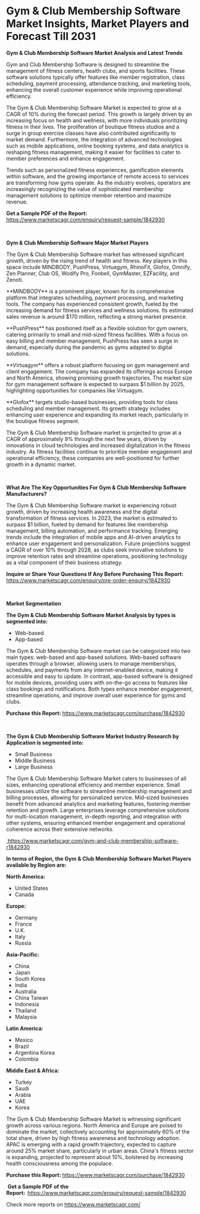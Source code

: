 <p><h1>Gym & Club Membership Software Market Insights, Market Players and Forecast Till 2031</h1></p><p><strong>Gym & Club Membership Software Market Analysis and Latest Trends</strong></p>
<p><p>Gym and Club Membership Software is designed to streamline the management of fitness centers, health clubs, and sports facilities. These software solutions typically offer features like member registration, class scheduling, payment processing, attendance tracking, and marketing tools, enhancing the overall customer experience while improving operational efficiency.</p><p>The Gym & Club Membership Software Market is expected to grow at a CAGR of 10% during the forecast period. This growth is largely driven by an increasing focus on health and wellness, with more individuals prioritizing fitness in their lives. The proliferation of boutique fitness studios and a surge in group exercise classes have also contributed significantly to market demand. Furthermore, the integration of advanced technologies such as mobile applications, online booking systems, and data analytics is reshaping fitness management, making it easier for facilities to cater to member preferences and enhance engagement.</p><p>Trends such as personalized fitness experiences, gamification elements within software, and the growing importance of remote access to services are transforming how gyms operate. As the industry evolves, operators are increasingly recognizing the value of sophisticated membership management solutions to optimize member retention and maximize revenue.</p></p>
<p><strong>Get a Sample PDF of the Report:&nbsp;</strong> <a href="https://www.marketscagr.com/enquiry/request-sample/1842930?utm_campaign=1889&utm_medium=2&utm_source=Github&utm_content=ia&utm_term=01012025&utm_id=gym-club-membership-software">https://www.marketscagr.com/enquiry/request-sample/1842930</a></p>
<p>&nbsp;</p>
<p><strong>Gym & Club Membership Software Major Market Players</strong></p>
<p><p>The Gym & Club Membership Software market has witnessed significant growth, driven by the rising trend of health and fitness. Key players in this space include MINDBODY, PushPress, Virtuagym, RhinoFit, Glofox, Omnify, Zen Planner, Club OS, Wodify Pro, Fonbell, GymMaster, EZFacility, and Zenoti.</p><p>**MINDBODY** is a prominent player, known for its comprehensive platform that integrates scheduling, payment processing, and marketing tools. The company has experienced consistent growth, fueled by the increasing demand for fitness services and wellness solutions. Its estimated sales revenue is around $170 million, reflecting a strong market presence.</p><p>**PushPress** has positioned itself as a flexible solution for gym owners, catering primarily to small and mid-sized fitness facilities. With a focus on easy billing and member management, PushPress has seen a surge in demand, especially during the pandemic as gyms adapted to digital solutions.</p><p>**Virtuagym** offers a robust platform focusing on gym management and client engagement. The company has expanded its offerings across Europe and North America, showing promising growth trajectories. The market size for gym management software is expected to surpass $1 billion by 2025, highlighting opportunities for companies like Virtuagym.</p><p>**Glofox** targets studio-based businesses, providing tools for class scheduling and member management. Its growth strategy includes enhancing user experience and expanding its market reach, particularly in the boutique fitness segment.</p><p>The Gym & Club Membership Software market is projected to grow at a CAGR of approximately 9% through the next few years, driven by innovations in cloud technologies and increased digitalization in the fitness industry. As fitness facilities continue to prioritize member engagement and operational efficiency, these companies are well-positioned for further growth in a dynamic market.</p></p>
<p>&nbsp;</p>
<p><strong>What Are The Key Opportunities For Gym & Club Membership Software Manufacturers?</strong></p>
<p><p>The Gym & Club Membership Software market is experiencing robust growth, driven by increasing health awareness and the digital transformation of fitness services. In 2023, the market is estimated to surpass $1 billion, fueled by demand for features like membership management, billing automation, and performance tracking. Emerging trends include the integration of mobile apps and AI-driven analytics to enhance user engagement and personalization. Future projections suggest a CAGR of over 10% through 2028, as clubs seek innovative solutions to improve retention rates and streamline operations, positioning technology as a vital component of their business strategy.</p></p>
<p><strong>Inquire or Share Your Questions If Any Before Purchasing This Report:</strong> <a href="https://www.marketscagr.com/enquiry/pre-order-enquiry/1842930?utm_campaign=1889&utm_medium=2&utm_source=Github&utm_content=ia&utm_term=01012025&utm_id=gym-club-membership-software">https://www.marketscagr.com/enquiry/pre-order-enquiry/1842930</a></p>
<p>&nbsp;</p>
<p><strong>Market Segmentation</strong></p>
<p><strong>The Gym & Club Membership Software Market Analysis by types is segmented into:</strong></p>
<p><ul><li>Web-based</li><li>App-based</li></ul></p>
<p><p>The Gym & Club Membership Software market can be categorized into two main types: web-based and app-based solutions. Web-based software operates through a browser, allowing users to manage memberships, schedules, and payments from any internet-enabled device, making it accessible and easy to update. In contrast, app-based software is designed for mobile devices, providing users with on-the-go access to features like class bookings and notifications. Both types enhance member engagement, streamline operations, and improve overall user experience for gyms and clubs.</p></p>
<p><strong>Purchase this Report:&nbsp;</strong><a href="https://www.marketscagr.com/purchase/1842930?utm_campaign=1889&utm_medium=2&utm_source=Github&utm_content=ia&utm_term=01012025&utm_id=gym-club-membership-software">https://www.marketscagr.com/purchase/1842930</a></p>
<p>&nbsp;</p>
<p><strong>The Gym & Club Membership Software Market Industry Research by Application is segmented into:</strong></p>
<p><ul><li>Small Business</li><li>Middle Business</li><li>Large Business</li></ul></p>
<p><p>The Gym & Club Membership Software Market caters to businesses of all sizes, enhancing operational efficiency and member experience. Small businesses utilize the software to streamline membership management and billing processes, allowing for personalized service. Mid-sized businesses benefit from advanced analytics and marketing features, fostering member retention and growth. Large enterprises leverage comprehensive solutions for multi-location management, in-depth reporting, and integration with other systems, ensuring enhanced member engagement and operational coherence across their extensive networks.</p></p>
<p><a href="https://www.marketscagr.com/gym-and-club-membership-software-r1842930?utm_campaign=1889&utm_medium=2&utm_source=Github&utm_content=ia&utm_term=01012025&utm_id=gym-club-membership-software">&nbsp;https://www.marketscagr.com/gym-and-club-membership-software-r1842930</a></p>
<p><strong>In terms of Region, the Gym & Club Membership Software Market Players available by Region are:</strong></p>
<p>
    <p> <strong> North America: </strong>
        <ul>
            <li>United States</li>
            <li>Canada</li>
        </ul>
        </p> 
    <p> <strong> Europe: </strong>
        <ul>
            <li>Germany</li>
            <li>France</li>
            <li>U.K.</li>
            <li>Italy</li>
            <li>Russia</li>
        </ul>
        </p> 
    <p> <strong> Asia-Pacific: </strong>
        <ul>
            <li>China</li>
            <li>Japan</li>
            <li>South Korea</li>
            <li>India</li>
            <li>Australia</li>
            <li>China Taiwan</li>
            <li>Indonesia</li>
            <li>Thailand</li>
            <li>Malaysia</li>
        </ul>
        </p> 
    <p> <strong> Latin America: </strong>
        <ul>
            <li>Mexico</li>
            <li>Brazil</li>
            <li>Argentina Korea</li>
            <li>Colombia</li>
        </ul>
        </p> 
    <p> <strong> Middle East & Africa: </strong>
        <ul>
            <li>Turkey</li>
            <li>Saudi</li>
            <li>Arabia</li>
            <li>UAE</li>
            <li>Korea</li>
        </ul>
    </p>
    </p>
<p><p>The Gym & Club Membership Software Market is witnessing significant growth across various regions. North America and Europe are poised to dominate the market, collectively accounting for approximately 60% of the total share, driven by high fitness awareness and technology adoption. APAC is emerging with a rapid growth trajectory, expected to capture around 25% market share, particularly in urban areas. China's fitness sector is expanding, projected to represent about 10%, bolstered by increasing health consciousness among the populace.</p></p>
<p><strong>Purchase this Report: </strong><a href="https://www.marketscagr.com/purchase/1842930?utm_campaign=1889&utm_medium=2&utm_source=Github&utm_content=ia&utm_term=01012025&utm_id=gym-club-membership-software">https://www.marketscagr.com/purchase/1842930</a></p>
<p>&nbsp;<strong>Get a Sample PDF of the Report:&nbsp;&nbsp;</strong><a href="https://www.marketscagr.com/enquiry/request-sample/1842930?utm_campaign=1889&utm_medium=2&utm_source=Github&utm_content=ia&utm_term=01012025&utm_id=gym-club-membership-software">https://www.marketscagr.com/enquiry/request-sample/1842930</a></p>
<p><strong></strong></p>
<p>Check more reports on <a href="https://www.marketscagr.com/?utm_campaign=1889&utm_medium=2&utm_source=Github&utm_content=ia&utm_term=01012025&utm_id=gym-club-membership-software">https://www.marketscagr.com/</a></p>